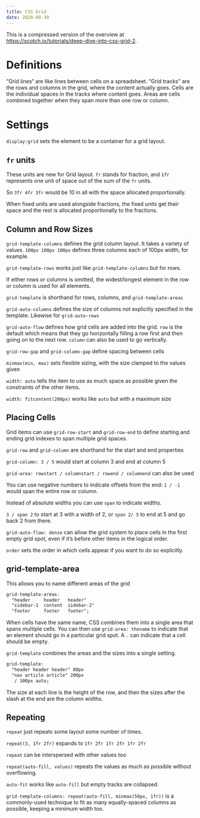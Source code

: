 ```yaml
---
title: CSS Grid
date: 2020-08-30
---
```


This is a compressed version of the overview at https://scotch.io/tutorials/deep-dive-into-css-grid-2.


# Definitions

“Grid lines“ are like lines between cells on a spreadsheet.
“Grid tracks” are the rows and columns in the grid, where the content actually goes.
Cells are the individual spaces in the tracks where content goes.
Areas are cells combined together when they span more than one row or column.

# Settings

`display:grid` sets the element to be a container for a grid layout.

## `fr` units

These units are new for Grid layout. `fr` stands for fraction, and `1fr` represents one unit of space out of the sum of the `fr` units.

So `3fr 4fr 3fr` would be 10 in all with the space allocated proportionally.

When fixed units are used alongside fractions, the fixed units get their space and the rest is allocated proportionally to the fractions.

## Column and Row Sizes


`grid-template-columns` defines the grid column layout. It takes a variety of values. `100px 100px 100px` defines three columns each of 100px width, for example.

`grid-template-rows` works just like `grid-template-columns` but for rows.

If either rows or columns is omitted, the widest/longest element in the row or column is used for all elements.

`grid-template` is shorthand for rows, columns, and `grid-template-areas`

`grid-auto-columns` defines the size of columns not explicitly specified in the template. Likewise for `grid-auto-rows`

`grid-auto-flow` defines how grid cells are added into the grid. `row` is the default which means that they go horizontally filling a row first and then going on to the next row. `column` can also be used to go vertically.

`grid-row-gap` and `grid-column-gap` define spacing between cells

`minmax(min, max)` sets flexible sizing, with the size clamped to the values given

`width: auto` tells the item to use as much space as possible given the constraints of the other items.

`width: fitcontent(200px)` works like `auto` but with a maximum size


## Placing Cells

Grid items can use `grid-row-start` and `grid-row-end` to define starting and ending grid indexes to span multiple grid spaces.

`grid-row` and `grid-column` are shorthand for the start and end properties

`grid-column: 3 / 5` would start at column 3 and end at column 5

`grid-area: rowstart / columnstart / rowend / columnend` can also be used

You can use negative numbers to indicate offsets from the end: `1 / -1` would span the entire row or column.

Instead of absolute widths you can use `span` to indicate widths.

`3 / span 2` to start at 3 with a width of 2, or `span 2/ 5` to end at 5 and go back 2 from there.

`grid-auto-flow: dense` can allow the grid system to place cells in the first empty grid spot, even if it’s before other items in the logical order.

`order` sets the order in which cells appear if you want to do so explicitly.

## grid-template-area

This allows you to name different areas of the grid

```css
grid-template-areas:
  "header     header   header"
  "sidebar-1  content  sidebar-2"
  "footer     footer   footer";
```

When cells have the same name, CSS combines them into a single area that spans multiple cells.
You can then use `grid-area: thename` to indicate that an element should go in a particular grid spot.
A `.` can indicate that a cell should be empty.

`grid-template` combines the areas and the sizes into a single setting.

```css
grid-template:
  "header header header" 80px
  "nav article article" 200px
   / 100px auto;
```

 The size at each line is the height of the row, and then the sizes after the slash at the end are the column widths.

## Repeating

`repeat` just repeats some layout some number of times.

`repeat(3, 1fr 2fr)`  expands to `1fr 2fr 1fr 2fr 1fr 2fr`

`repeat` can be interspersed with other values too

`repeat(auto-fill, values)` repeats the values as much as possible without overflowing.

`auto-fit` works like `auto-fill` but empty tracks are collapsed.

`grid-template-columns: repeat(auto-fill, minmax(50px, 1fr))` is a commonly-used technique to fit as many equally-spaced columns as possible, keeping a minimum width too.
